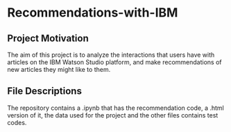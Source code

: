 # Recommendations-with-IBM
## Project Motivation

The aim of this project is to analyze the interactions that users have with articles on the IBM Watson Studio platform, and make recommendations of new articles they might like to them.

## File Descriptions <a name="files"></a>

The repository contains a .ipynb that has the recommendation code, a .html version of it, the data used for the project and the other files contains test codes.  
